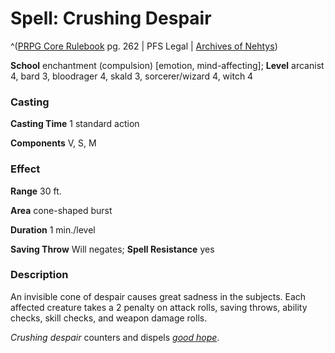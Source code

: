# Spell: Crushing Despair

^([PRPG Core Rulebook][ss-crushing-despair] pg. 262 | PFS Legal | [Archives of Nehtys][sn-crushing-despair])

**School** enchantment (compulsion) [emotion, mind-affecting]; **Level** arcanist 4, bard 3, bloodrager 4, skald 3, sorcerer/wizard 4, witch 4

### Casting

**Casting Time** 1 standard action  

**Components** V, S, M

### Effect

**Range** 30 ft.  

**Area** cone-shaped burst  

**Duration** 1 min./level  

**Saving Throw** Will negates; **Spell Resistance** yes

### Description

An invisible cone of despair causes great sadness in the subjects. Each affected creature takes a 2 penalty on attack rolls, saving throws, ability checks, skill checks, and weapon damage rolls.  

_Crushing despair_ counters and dispels _[good hope]_.

[ss-crushing-despair]: http://paizo.com/pathfinderRPG/v57
[sn-crushing-despair]: http://www.archivesofnethys.com/SpellDisplay.aspx?ItemName=Crushing%20Despair
[good hope]: http://www.archivesofnethys.com/SpellDisplay.aspx?ItemName=good%20hope